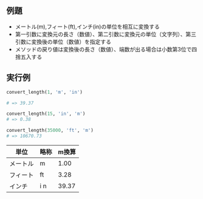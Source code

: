 ## 例題
- メートル(m),フィート(ft),インチ(in)の単位を相互に変換する
- 第一引数に変換元の長さ（数値）、第二引数に変換元の単位（文字列）、第三引数に変換後の単位（数値）を指定する
- メソッドの戻り値は変換後の長さ（数値）、端数が出る場合は小数第3位で四捨五入する

## 実行例
```ruby
convert_length(1, 'm', 'in')

# => 39.37

convert_length(15, 'in', 'm')
# => 0.38

convert_length(35000, 'ft', 'm')
# => 10670.73
```


| 単位    | 略称    | m換算   |
|-------|-------|-------|
| メートル  | m     | 1.00  |
| フィート  | ft    | 3.28  |
| インチ   | i n   | 39.37 |